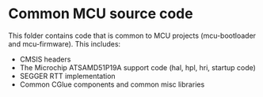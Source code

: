 Common MCU source code
======================

This folder contains code that is common to MCU projects (mcu-bootloader and mcu-firmware). This
includes:
- CMSIS headers
- The Microchip ATSAMD51P19A support code (hal, hpl, hri, startup code)
- SEGGER RTT implementation
- Common CGlue components and common misc libraries
